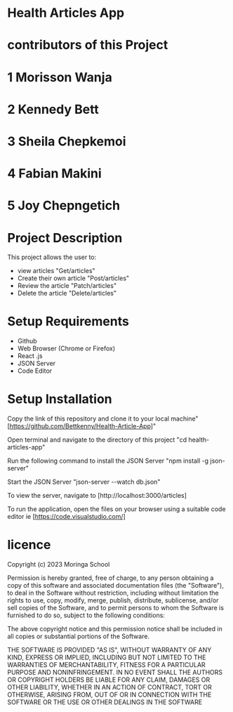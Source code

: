 # Health Articles App
# contributors of this Project
# 1 Morisson Wanja
# 2 Kennedy Bett
# 3 Sheila Chepkemoi
# 4 Fabian Makini
# 5 Joy Chepngetich

# Project Description
This project allows the user to:
- view articles "Get/articles"
- Create their own article "Post/articles"
- Review the article "Patch/articles"
- Delete the article "Delete/articles"
# Setup Requirements
- Github
- Web Browser (Chrome or Firefox)
- React .js
- JSON Server
- Code Editor
# Setup Installation
Copy the link of this repository and clone it to your local machine"[https://github.com/Bettkenny/Health-Article-App]"

Open terminal and navigate to the directory of this project "cd health-articles-app"

Run the following command to install the JSON Server "npm install -g json-server"

Start the JSON Server "json-server --watch db.json"

To view the server, navigate to [http://localhost:3000/articles]

To run the application, open the files on your browser using a suitable code editor ie [https://code.visualstudio.com/]


# licence

Copyright (c) 2023 Moringa School

Permission is hereby granted, free of charge, to any person obtaining a copy of this software and associated documentation files (the "Software"), to deal in the Software without restriction, including without limitation the rights to use, copy, modify, merge, publish, distribute, sublicense, and/or sell copies of the Software, and to permit persons to whom the Software is furnished to do so, subject to the following conditions:

The above copyright notice and this permission notice shall be included in all copies or substantial portions of the Software.

THE SOFTWARE IS PROVIDED "AS IS", WITHOUT WARRANTY OF ANY KIND, EXPRESS OR IMPLIED, INCLUDING BUT NOT LIMITED TO THE WARRANTIES OF MERCHANTABILITY, FITNESS FOR A PARTICULAR PURPOSE AND NONINFRINGEMENT. IN NO EVENT SHALL THE AUTHORS OR COPYRIGHT HOLDERS BE LIABLE FOR ANY CLAIM, DAMAGES OR OTHER LIABILITY, WHETHER IN AN ACTION OF CONTRACT, TORT OR OTHERWISE, ARISING FROM, OUT OF OR IN CONNECTION WITH THE SOFTWARE OR THE USE OR OTHER DEALINGS IN THE SOFTWARE

